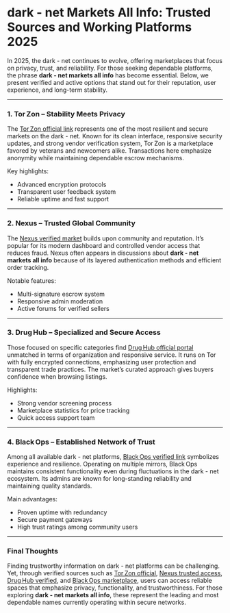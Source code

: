 # dark - net Markets All Info: Trusted Sources and Working Platforms 2025

In 2025, the dark - net continues to evolve, offering marketplaces that focus on privacy, trust, and reliability. For those seeking dependable platforms, the phrase **dark - net markets all info** has become essential. Below, we present verified and active options that stand out for their reputation, user experience, and long-term stability.

---

### 1. Tor&#8201;Zon – Stability Meets Privacy

The <a href="http://&#116;%6F%72&#122;%6F%6E%36&#107;&#104;%6F&#55;%32&#115;&#104;%32&#53;&#100;%6F&#52;&#50;&#110;&#55;%68%78&#98;%66%37&#117&#122;%77%7A%65%34%63%36&#112;%66&#53;&#100;&#121;&#114;&#100;&#50;%78%72&#108;%79&#53;%76&#97;%71&#118;%65&#53;%61%64&#46;&#111;&#110;%69&#111;&#110;">Tor&#8201;Zon official link</a> represents one of the most resilient and secure markets on the dark - net. Known for its clean interface, responsive security updates, and strong vendor verification system, Tor&#8201;Zon is a marketplace favored by veterans and newcomers alike. Transactions here emphasize anonymity while maintaining dependable escrow mechanisms.

Key highlights:
- Advanced encryption protocols  
- Transparent user feedback system  
- Reliable uptime and fast support  

---

### 2. Nexus – Trusted Global Community

The <a href="http://%6E&#101;%78%75%73%7A&#104;&#110;&#55;&#102;%79%37&#120;%67&#55;&#117&#100;&#116;&#118;%34&#51;&#118;&#105;%68%6E&#104;&#118;%71%35%79%6C&#114;&#53;%37&#98;%34&#112;%6E&#116;&#101;%75&#109;%36%78&#54;&#111;&#110;&#114;%6E%74%77&#98;&#53;%75%71%64&#46;&#111;&#110;%69%6F&#110;">Nexus verified market</a> builds upon community and reputation. It’s popular for its modern dashboard and controlled vendor access that reduces fraud. Nexus often appears in discussions about **dark - net markets all info** because of its layered authentication methods and efficient order tracking.

Notable features:
- Multi-signature escrow system  
- Responsive admin moderation  
- Active forums for verified sellers  

---

### 3. Drug&#8201;Hub – Specialized and Secure Access

Those focused on specific categories find <a href="http://&#100;%72&#117%67%68%75&#98;&#50;&#112;&#119;&#122;%6B%7A&#106;&#116;%63&#117%61&#114;%66%35%70&#50;&#102;%36&#115;%78%6D&#104;&#55;%74%6A&#117&#105;%79%77%34%75%77%63&#97;&#104;%34%68%6A&#116;&#102;%34%37%6F&#105;%70%63%69%61%64%2E&#111;&#110;%69&#111;&#110;">Drug&#8201;Hub official portal</a> unmatched in terms of organization and responsive service. It runs on Tor with fully encrypted connections, emphasizing user protection and transparent trade practices. The market’s curated approach gives buyers confidence when browsing listings.

Highlights:
- Strong vendor screening process  
- Marketplace statistics for price tracking  
- Quick access support team  

---

### 4. Black&#8201;Ops – Established Network of Trust

Among all available dark - net platforms, <a href="http://%62%6C&#97;&#99;&#107;%6F&#112;&#115;%61%61&#120;%37%69&#101;&#101;&#108;&#106;%65%63&#116;&#118;&#105;&#51;&#118;&#110;&#51;%61&#53;&#109;%32%77%66%73&#115;%79%6C%63&#100;%71%61&#115;%77&#114;%76&#108;%62%65&#112;&#116;%77&#122;%76%35%6F&#105;%64&#46;%6F&#110;%69&#111;%6E">Black&#8201;Ops verified link</a> symbolizes experience and resilience. Operating on multiple mirrors, Black&#8201;Ops maintains consistent functionality even during fluctuations in the dark - net ecosystem. Its admins are known for long-standing reliability and maintaining quality standards.

Main advantages:
- Proven uptime with redundancy  
- Secure payment gateways  
- High trust ratings among community users  

---

### Final Thoughts

Finding trustworthy information on dark - net platforms can be challenging. Yet, through verified sources such as <a href="http://&#116;%6F%72&#122;%6F%6E%36&#107;&#104;%6F&#55;%32&#115;&#104;%32&#53;&#100;%6F&#52;&#50;&#110;&#55;%68%78&#98;%66%37&#117&#122;%77%7A%65%34%63%36&#112;%66&#53;&#100;&#121;&#114;&#100;&#50;%78%72&#108;%79&#53;%76&#97;%71&#118;%65&#53;%61%64&#46;&#111;&#110;%69&#111;&#110;">Tor&#8201;Zon official</a>, <a href="http://%6E&#101;%78%75%73%7A&#104;&#110;&#55;&#102;%79%37&#120;%67&#55;&#117&#100;&#116;&#118;%34&#51;&#118;&#105;%68%6E&#104;&#118;%71%35%79%6C&#114;&#53;%37&#98;%34&#112;%6E&#116;&#101;%75&#109;%36%78&#54;&#111;&#110;&#114;%6E%74%77&#98;&#53;%75%71%64&#46;&#111;&#110;%69%6F&#110;">Nexus trusted access</a>, <a href="http://&#100;%72&#117%67%68%75&#98;&#50;&#112;&#119;&#122;%6B%7A&#106;&#116;%63&#117%61&#114;%66%35%70&#50;&#102;%36&#115;%78%6D&#104;&#55;%74%6A&#117&#105;%79%77%34%75%77%63&#97;&#104;%34%68%6A&#116;&#102;%34%37%6F&#105;%70%63%69%61%64%2E&#111;&#110;%69&#111;&#110;">Drug&#8201;Hub verified</a>, and <a href="http://%62%6C&#97;&#99;&#107;%6F&#112;&#115;%61%61&#120;%37%69&#101;&#101;&#108;&#106;%65%63&#116;&#118;&#105;&#51;&#118;&#110;&#51;%61&#53;&#109;%32%77%66%73&#115;%79%6C%63&#100;%71%61&#115;%77&#114;%76&#108;%62%65&#112;&#116;%77&#122;%76%35%6F&#105;%64&#46;%6F&#110;%69&#111;%6E">Black&#8201;Ops marketplace</a>, users can access reliable spaces that emphasize privacy, functionality, and trustworthiness. For those exploring **dark - net markets all info**, these represent the leading and most dependable names currently operating within secure networks.